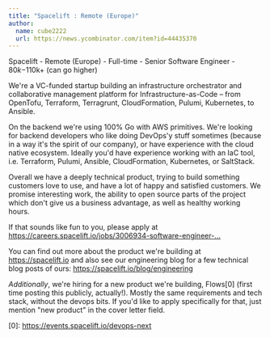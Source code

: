 ```yaml
---
title: "Spacelift : Remote (Europe)"
author:
  name: cube2222
  url: https://news.ycombinator.com/item?id=44435370
---
```


<JobNavigation />

Spacelift - Remote (Europe) - Full-time - Senior Software Engineer - $80k-$110k+ (can go higher)

We&#x27;re a VC-funded startup building an infrastructure orchestrator and collaborative management platform for Infrastructure-as-Code – from OpenTofu, Terraform, Terragrunt, CloudFormation, Pulumi, Kubernetes, to Ansible.

On the backend we&#x27;re using 100% Go with AWS primitives. We&#x27;re looking for backend developers who like doing DevOps&#x27;y stuff sometimes (because in a way it&#x27;s the spirit of our company), or have experience with the cloud native ecosystem. Ideally you&#x27;d have experience working with an IaC tool, i.e. Terraform, Pulumi, Ansible, CloudFormation, Kubernetes, or SaltStack.

Overall we have a deeply technical product, trying to build something customers love to use, and have a lot of happy and satisfied customers. We promise interesting work, the ability to open source parts of the project which don&#x27;t give us a business advantage, as well as healthy working hours.

If that sounds like fun to you, please apply at <a href="https:&#x2F;&#x2F;careers.spacelift.io&#x2F;jobs&#x2F;3006934-software-engineer-remote-europe-mid-and-senior" rel="nofollow">https:&#x2F;&#x2F;careers.spacelift.io&#x2F;jobs&#x2F;3006934-software-engineer-...</a>

You can find out more about the product we&#x27;re building at <a href="https:&#x2F;&#x2F;spacelift.io" rel="nofollow">https:&#x2F;&#x2F;spacelift.io</a> and also see our engineering blog for a few technical blog posts of ours: <a href="https:&#x2F;&#x2F;spacelift.io&#x2F;blog&#x2F;engineering" rel="nofollow">https:&#x2F;&#x2F;spacelift.io&#x2F;blog&#x2F;engineering</a>

*Additionally*, we&#x27;re hiring for a new product we&#x27;re building, Flows[0] (first time posting this publicly, actually!). Mostly the same requirements and tech stack, without the devops bits. If you&#x27;d like to apply specifically for that, just mention &quot;new product&quot; in the cover letter field.

[0]: <a href="https:&#x2F;&#x2F;events.spacelift.io&#x2F;devops-next" rel="nofollow">https:&#x2F;&#x2F;events.spacelift.io&#x2F;devops-next</a>
<JobApplication />
